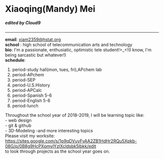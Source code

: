# Xiaoqing(Mandy) Mei  
##### _edited by Cloud9_
------------------------------
 
**email**: xiam2359@hstat.org  
**school** : high school of telecommunication arts and technology  
**bio**: I'm a passionate, enthusiatic, optimistic tele student!>_<!(I know, I'm being sarcastic but whatever!)  
**schedule**:
1. period-study hall(mon, tues, fri),APchem lab  
2. period-APchem    
3. period-SEP    
4. period-U.S.History  
5. period-APCalc  
6. period-Spanish 5-6  
7. period-English 5-6  
8. period-lunch

Throughout the school year of 2018-2019, I will be learning topic like:  
    - web design  
    - git & github  
    - 3D-Modeling
    -and more interesting topics  
Please visit my worksite: https://sites.google.com/s/1p9qDVuyFyAA2ZB1HdHr2RQu5Xpkb-08G/p/0B8g9HcPXpmylYzlXcldsbk5lbkk/edit  
to look through projects as the school year goes on. 

          
        
           
